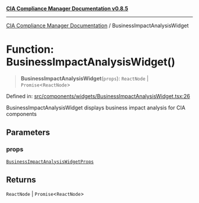[**CIA Compliance Manager Documentation v0.8.5**](../README.md)

***

[CIA Compliance Manager Documentation](../globals.md) / BusinessImpactAnalysisWidget

# Function: BusinessImpactAnalysisWidget()

> **BusinessImpactAnalysisWidget**(`props`): `ReactNode` \| `Promise`\<`ReactNode`\>

Defined in: [src/components/widgets/BusinessImpactAnalysisWidget.tsx:26](https://github.com/Hack23/cia-compliance-manager/blob/b799ef22d9067d09cc69eaeddf109ac9dcdce934/src/components/widgets/BusinessImpactAnalysisWidget.tsx#L26)

BusinessImpactAnalysisWidget displays business impact analysis for CIA components

## Parameters

### props

[`BusinessImpactAnalysisWidgetProps`](../interfaces/BusinessImpactAnalysisWidgetProps.md)

## Returns

`ReactNode` \| `Promise`\<`ReactNode`\>
